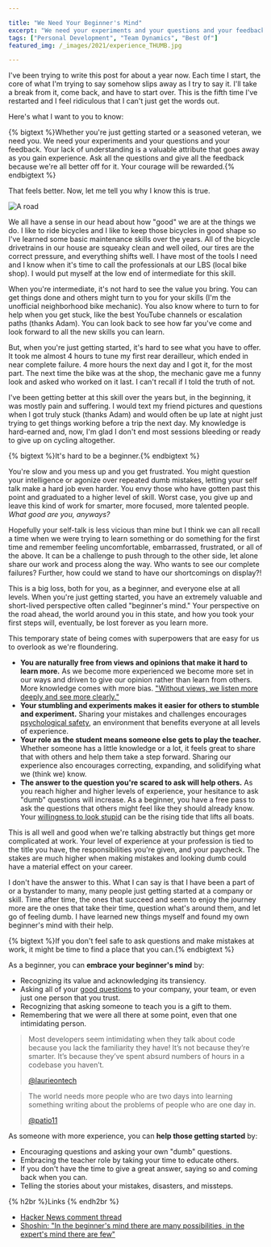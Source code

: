 ```yaml
---

title: "We Need Your Beginner's Mind"
excerpt: "We need your experiments and your questions and your feedback. Your lack of understanding is a valuable attribute that goes away as you gain experience."
tags: ["Personal Development", "Team Dynamics", "Best Of"]
featured_img: /_images/2021/experience_THUMB.jpg

---
```


I've been trying to write this post for about a year now. Each time I start, the core of what I'm trying to say somehow slips away as I try to say it. I'll take a break from it, come back, and have to start over. This is the fifth time I've restarted and I feel ridiculous that I can't just get the words out.

Here's what I want to you to know:

{% bigtext %}Whether you're just getting started or a seasoned veteran, we need you. We need your experiments and your questions and your feedback. Your lack of understanding is a valuable attribute that goes away as you gain experience. Ask all the questions and give all the feedback because we're all better off for it. Your courage will be rewarded.{% endbigtext %}

That feels better. Now, let me tell you why I know this is true. 

<img src="/_images/2021/experience.jpg" class="aligncenter" alt="A road">

We all have a sense in our head about how "good" we are at the things we do. I like to ride bicycles and I like to keep those bicycles in good shape so I've learned some basic maintenance skills over the years. All of the bicycle drivetrains in our house are squeaky clean and well oiled, our tires are the correct pressure, and everything shifts well. I have most of the tools I need and I know when it's time to call the professionals at our LBS (local bike shop). I would put myself at the low end of intermediate for this skill.

When you're intermediate, it's not hard to see the value you bring. You can get things done and others might turn to you for your skills (I'm the unofficial neighborhood bike mechanic). You also know where to turn to for help when you get stuck, like the best YouTube channels or escalation paths (thanks Adam). You can look back to see how far you've come and look forward to all the new skills you can learn.

But, when you're just getting started, it's hard to see what you have to offer. It took me almost 4 hours to tune my first rear derailleur, which ended in near complete failure. 4 more hours the next day and I got it, for the most part. The next time the bike was at the shop, the mechanic gave me a funny look and asked who worked on it last. I can't recall if I told the truth of not.

I've been getting better at this skill over the years but, in the beginning, it was mostly pain and suffering. I would text my friend pictures and questions when I got truly stuck (thanks Adam) and would often be up late at night just trying to get things working before a trip the next day. My knowledge is hard-earned and, now, I'm glad I don't end most sessions bleeding or ready to give up on cycling altogether.

{% bigtext %}It's hard to be a beginner.{% endbigtext %}

You're slow and you mess up and you get frustrated. You might question your intelligence or agonize over repeated dumb mistakes, letting your self talk make a hard job even harder. You envy those who have gotten past this point and graduated to a higher level of skill. Worst case, you give up and leave this kind of work for smarter, more focused, more talented people. *What good are you, anyways?*

Hopefully your self-talk is less vicious than mine but I think we can all recall a time when we were trying to learn something or do something for the first time and remember feeling uncomfortable, embarrassed, frustrated, or all of the above. It can be a challenge to push through to the other side, let alone share our work and process along the way. Who wants to see our complete failures? Further, how could we stand to have our shortcomings on display?!

This is a big loss, both for you, as a beginner, and everyone else at all levels. When you're just getting started, you have an extremely valuable and short-lived perspective often called "beginner's mind." Your perspective on the road ahead, the world around you in this state, and how you took your first steps will, eventually, be lost forever as you learn more.

This temporary state of being comes with superpowers that are easy for us to overlook as we're floundering.

- **You are naturally free from views and opinions that make it hard to learn more.** As we become more experienced we become more set in our ways and driven to give our opinion rather than learn from others. More knowledge comes with more bias. ["Without views, we listen more deeply and see more clearly."](https://jackkornfield.com/beginners-mind/)
- **Your stumbling and experiments makes it easier for others to stumble and experiment.** Sharing your mistakes and challenges encourages [psychological safety](https://hbr.org/2017/08/high-performing-teams-need-psychological-safety-heres-how-to-create-it), an environment that benefits everyone at all levels of experience. 
- **Your role as the student means someone else gets to play the teacher.** Whether someone has a little knowledge or a lot, it feels great to share that with others and help them take a step forward. Sharing our experience also encourages correcting, expanding, and solidifying what we (think we) know.
- **The answer to the question you're scared to ask will help others.** As you reach higher and higher levels of experience, your hesitance to ask "dumb" questions will increase. As a beginner, you have a free pass to ask the questions that others might feel like they should already know. Your [willingness to look stupid](https://danluu.com/look-stupid/) can be the rising tide that lifts all boats.

This is all well and good when we're talking abstractly but things get more complicated at work. Your level of experience at your profession is tied to the title you have, the responsibilities you're given, and your paycheck. The stakes are much higher when making mistakes and looking dumb could have a material effect on your career.

I don't have the answer to this. What I can say is that I have been a part of or a bystander to many, many people just getting started at a company or skill. Time after time, the ones that succeed and seem to enjoy the journey more are the ones that take their time, question what's around them, and let go of feeling dumb. I have learned new things myself and found my own beginner's mind with their help. 

{% bigtext %}If you don't feel safe to ask questions and make mistakes at work, it might be time to find a place that you can.{% endbigtext %}

As a beginner, you can **embrace your beginner's mind** by:

- Recognizing its value and acknowledging its transiency.
- Asking all of your [good questions](https://jvns.ca/blog/2021/10/21/how-to-get-useful-answers-to-your-questions/) to your company, your team, or even just one person that you trust.
- Recognizing that asking someone to teach you is a gift to them.
- Remembering that we were all there at some point, even that one intimidating person.

> Most developers seem intimidating when they talk about code because you lack the familiarity they have! It’s not because they’re smarter. It’s because they’ve spent absurd numbers of hours in a codebase you haven’t.
> 
> [@laurieontech](https://twitter.com/laurieontech/status/1250900874743947267)

> The world needs more people who are two days into learning something writing about the problems of people who are one day in.
> 
> [@patio11](https://twitter.com/patio11/status/803825771349426176)

As someone with more experience, you can **help those getting started** by:

- Encouraging questions and asking your own "dumb" questions.
- Embracing the teacher role by taking your time to educate others.
- If you don't have the time to give a great answer, saying so and coming back when you can.
- Telling the stories about your mistakes, disasters, and missteps.

{% h2br %}Links {% endh2br %}
- [Hacker News comment thread](https://news.ycombinator.com/item?id=29580547)
- [Shoshin: "In the beginner's mind there are many possibilities, in the expert's mind there are few"](https://en.wikipedia.org/wiki/Shoshin)
